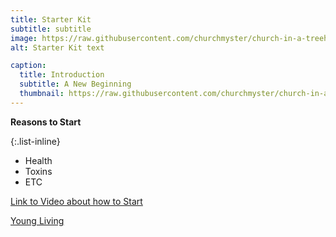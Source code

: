 ```yaml
---
title: Starter Kit
subtitle: subtitle 
image: https://raw.githubusercontent.com/churchmyster/church-in-a-treehouse/master/assets/img/portfolio/starter_kit.jpeg
alt: Starter Kit text

caption:
  title: Introduction
  subtitle: A New Beginning
  thumbnail: https://raw.githubusercontent.com/churchmyster/church-in-a-treehouse/master/assets/img/portfolio/starter_kit_thumbnail.jpeg
---
```

**Reasons to Start**

{:.list-inline}
- Health
- Toxins
- ETC


[Link to Video about how to Start](https://www.google.com "How to Start")

[Young Living](https://www.youngliving.com/apps/enrollment/step/1 "Young Living Enroll")

